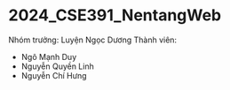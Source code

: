 # 2024_CSE391_NentangWeb

Nhóm trưởng: Luyện Ngọc Dương
Thành viên:
- Ngô Mạnh Duy
- Nguyễn Quyền Linh
- Nguyễn Chí Hưng
